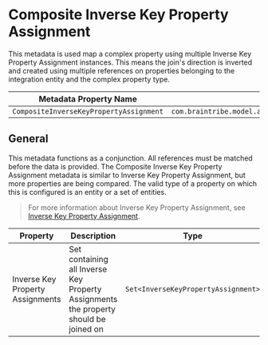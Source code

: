 # Composite Inverse Key Property Assignment

This metadata is used map a complex property using multiple Inverse Key Property Assignment instances. This means the join's direction is inverted and created using multiple references on properties belonging to the integration entity and the complex property type.

Metadata Property Name  | Type Signature  
------- | -----------
`CompositeInverseKeyPropertyAssignment` | `com.braintribe.model.accessdeployment.smart.meta.CompositeInverseKeyPropertyAssignment`

## General

This metadata functions as a conjunction. All references must be matched before the data is provided. The Composite Inverse Key Property Assignment metadata is similar to Inverse Key Property Assignment, but more properties are being compared. The valid type of a property on which this is configured is an entity or a set of entities.

> For more information about Inverse Key Property Assignment, see [Inverse Key Property Assignment](inverse_key.md).

Property | Description | Type
------| --------- | ------
Inverse Key Property Assignments | Set containing all Inverse Key Property Assignments the property should be joined on | `Set<InverseKeyPropertyAssignment>`
